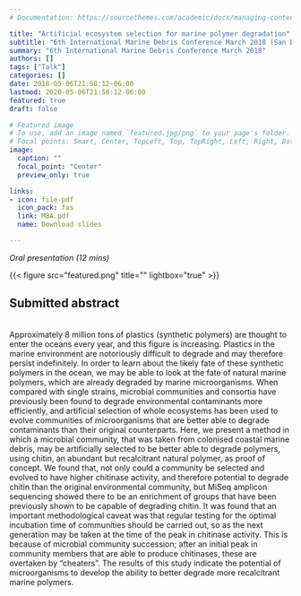 ```yaml
---
# Documentation: https://sourcethemes.com/academic/docs/managing-content/

title: "Artificial ecosystem selection for marine polymer degradation"
subtitle: "6th International Marine Debris Conference March 2018 (San Diego, California, USA)"
summary: "6th International Marine Debris Conference March 2018"
authors: []
tags: ["Talk"]
categories: []
date: 2018-05-06T21:58:12-06:00
lastmod: 2020-05-06T21:58:12-06:00
featured: true
draft: false

# Featured image
# To use, add an image named `featured.jpg/png` to your page's folder.
# Focal points: Smart, Center, TopLeft, Top, TopRight, Left, Right, BottomLeft, Bottom, BottomRight.
image:
  caption: ""
  focal_point: "Center"
  preview_only: true

links: 
- icon: file-pdf
  icon_pack: fas
  link: MBA.pdf
  name: Download slides

---
```

_Oral presentation (12 mins)_

{{< figure src="featured.png" title="" lightbox="true" >}}

<h2>Submitted abstract</h2></br>
Approximately 8 million tons of plastics (synthetic polymers) are thought to enter the oceans every year, and this figure is increasing. Plastics in the marine environment are notoriously difficult to degrade and may therefore persist indefinitely. In order to learn about the likely fate of these synthetic polymers in the ocean, we may be able to look at the fate of natural marine polymers, which are already degraded by marine microorganisms. When compared with single strains, microbial communities and consortia have previously been found to degrade environmental contaminants more efficiently, and artificial selection of whole ecosystems has been used to evolve communities of microorganisms that are better able to degrade contaminants than their original counterparts. Here, we present a method in which a microbial community, that was taken from colonised coastal marine debris, may be artificially selected to be better able to degrade polymers, using chitin, an abundant but recalcitrant natural polymer, as proof of concept. We found that, not only could a community be selected and evolved to have higher chitinase activity, and therefore potential to degrade chitin than the original environmental community, but MiSeq amplicon sequencing showed there to be an enrichment of groups that have been previously shown to be capable of degrading chitin. It was found that an important methodological caveat was that regular testing for the optimal incubation time of communities should be carried out, so as the next generation may be taken at the time of the peak in chitinase activity. This is because of microbial community succession; after an initial peak in community members that are able to produce chitinases, these are overtaken by “cheaters”. The results of this study indicate the potential of microorganisms to develop the ability to better degrade more recalcitrant marine polymers.

